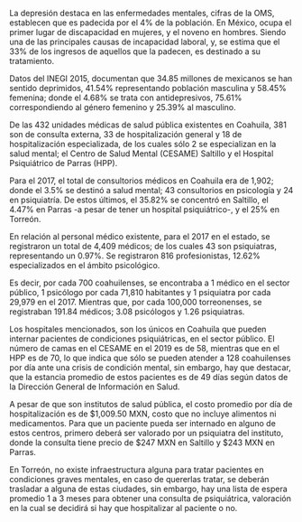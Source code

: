 
La depresión destaca en las enfermedades mentales, cifras de la OMS, establecen que es padecida por el 4% de la población. En México, ocupa el primer lugar de discapacidad en mujeres, y el noveno en hombres. Siendo una de las principales causas de incapacidad laboral, y, se estima que el 33% de los ingresos de aquellos que la padecen, es destinado a su tratamiento.

Datos del INEGI 2015, documentan que 34.85 millones de mexicanos se han sentido deprimidos, 41.54% representando población masculina y 58.45% femenina; donde el 4.68% se trata con antidepresivos, 75.61% correspondiendo al género femenino y 25.39% al masculino.

De las 432 unidades médicas de salud pública existentes en Coahuila, 381 son de consulta externa, 33 de hospitalización general y 18 de hospitalización especializada, de los cuales sólo 2 se especializan en la salud mental; el Centro de Salud Mental (CESAME) Saltillo y el Hospital Psiquiátrico de Parras (HPP).

Para el 2017, el total de consultorios médicos en Coahuila era de 1,902; donde el 3.5% se destinó a salud mental; 43 consultorios en psicología y 24 en psiquiatría. De estos últimos, el 35.82% se concentró en Saltillo, el 4.47% en Parras -a pesar de tener un hospital psiquiátrico-, y el 25% en Torreón.

En relación al personal médico existente, para el 2017 en el estado, se registraron un total de 4,409 médicos; de los cuales 43 son psiquiatras, representando un 0.97%. Se registraron 816 profesionistas, 12.62% especializados en el ámbito psicológico.

Es decir, por cada 700 coahuilenses, se encontraba a 1 médico en el sector público, 1 psicólogo por cada 71,810 habitantes y 1 psiquiatra por cada 29,979 en el 2017. Mientras que, por cada 100,000 torreonenses, se registraban 191.84 médicos; 3.08 psicólogos y 1.26 psiquiatras.

Los hospitales mencionados, son los únicos en Coahuila que pueden internar pacientes de condiciones psiquiátricas, en el sector público. El número de camas en el CESAME en el 2019 es de 58, mientras que en el HPP es de 70, lo que indica que sólo se pueden atender a 128 coahuilenses por día ante una crisis de condición mental, sin embargo, hay que destacar, que la estancia promedio de estos pacientes es de 49 días según datos de la Dirección General de Información en Salud.

A pesar de que son institutos de salud pública, el costo promedio por día de hospitalización es de $1,009.50 MXN, costo que no incluye alimentos ni medicamentos. Para que un paciente pueda ser internado en alguno de estos centros, primero deberá ser valorado por un psiquiatra del instituto, donde la consulta tiene precio de $247 MXN en Saltillo y $243 MXN en Parras.

En Torreón, no existe infraestructura alguna para tratar pacientes en condiciones graves mentales, en caso de quererlas tratar, se deberán trasladar a alguna de estas ciudades, sin embargo, hay una lista de espera promedio 1 a 3 meses para obtener una consulta de psiquiátrica, valoración en la cual se decidirá si hay que hospitalizar al paciente o no.
